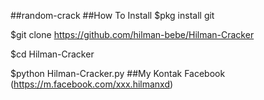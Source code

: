 ##random-crack
##How To Install
$pkg install git

$git clone https://github.com/hilman-bebe/Hilman-Cracker

$cd Hilman-Cracker

$python Hilman-Cracker.py
##My Kontak
Facebook (https://m.facebook.com/xxx.hilmanxd)
